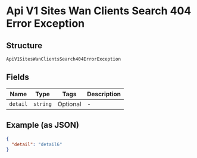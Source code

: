 
# Api V1 Sites Wan Clients Search 404 Error Exception

## Structure

`ApiV1SitesWanClientsSearch404ErrorException`

## Fields

| Name | Type | Tags | Description |
|  --- | --- | --- | --- |
| `detail` | `string` | Optional | - |

## Example (as JSON)

```json
{
  "detail": "detail6"
}
```

